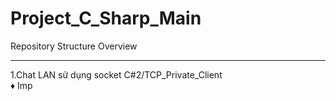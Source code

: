 # Project_C_Sharp_Main
Repository Structure Overview

---

1.Chat LAN sử dụng socket C#2/TCP_Private_Client
<br>
♦ Imp
